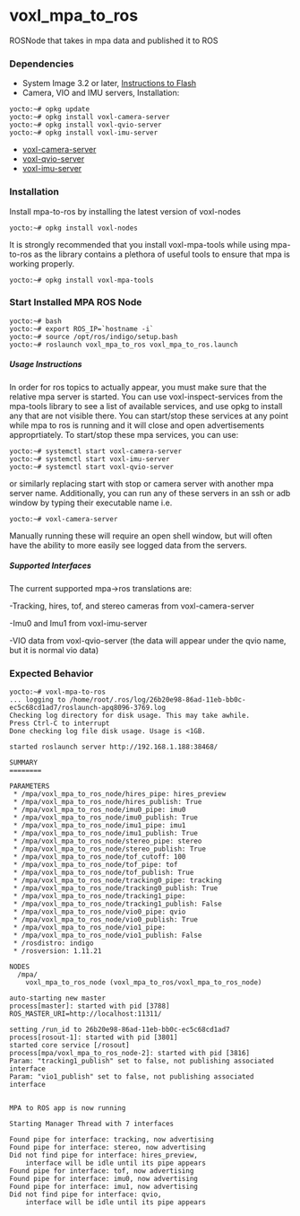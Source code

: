 # voxl_mpa_to_ros

ROSNode that takes in mpa data and published it to ROS

### Dependencies

* System Image 3.2 or later, [Instructions to Flash](https://docs.modalai.com/flash-system-image/)
* Camera, VIO and IMU servers, Installation: 
```
yocto:~# opkg update
yocto:~# opkg install voxl-camera-server
yocto:~# opkg install voxl-qvio-server
yocto:~# opkg install voxl-imu-server
```
  * [voxl-camera-server](https://gitlab.com/voxl-public/modal-pipe-architecture/voxl-camera-server)
  * [voxl-qvio-server](https://gitlab.com/voxl-public/modal-pipe-architecture/voxl-qvio-server)
  * [voxl-imu-server](https://gitlab.com/voxl-public/modal-pipe-architecture/voxl-imu-server)


### Installation
Install mpa-to-ros by installing the latest version of voxl-nodes
```
yocto:~# opkg install voxl-nodes
```

It is strongly recommended that you install voxl-mpa-tools while using mpa-to-ros as the library contains a plethora of useful tools to ensure that mpa is working properly.

```
yocto:~# opkg install voxl-mpa-tools
```


### Start Installed MPA ROS Node
```
yocto:~# bash
yocto:~# export ROS_IP=`hostname -i`
yocto:~# source /opt/ros/indigo/setup.bash
yocto:~# roslaunch voxl_mpa_to_ros voxl_mpa_to_ros.launch
```
##### Usage Instructions
In order for ros topics to actually appear, you must make sure that the relative
mpa server is started. You can use voxl-inspect-services from the mpa-tools library
to see a list of available services, and use opkg to install any that are not visible there.
You can start/stop these services at any point while mpa to ros is running and it will close
and open advertisements approprtiately. To start/stop these mpa services, you can use:
```
yocto:~# systemctl start voxl-camera-server
yocto:~# systemctl start voxl-imu-server
yocto:~# systemctl start voxl-qvio-server
```
or similarly replacing start with stop or camera server with another mpa server name. Additionally, 
you can run any of these servers in an ssh or adb window by typing their executable name i.e.
```
yocto:~# voxl-camera-server
```
Manually running these will require an open shell window, but will often have the ability to more 
easily see logged data from the servers.

##### Supported Interfaces
The current supported mpa->ros translations are:  

-Tracking, hires, tof, and stereo cameras from voxl-camera-server  

-Imu0 and Imu1 from voxl-imu-server  

-VIO data from voxl-qvio-server (the data will appear under the qvio name, but it is normal vio data)  

### Expected Behavior
```
yocto:~# voxl-mpa-to-ros
... logging to /home/root/.ros/log/26b20e98-86ad-11eb-bb0c-ec5c68cd1ad7/roslaunch-apq8096-3769.log
Checking log directory for disk usage. This may take awhile.
Press Ctrl-C to interrupt
Done checking log file disk usage. Usage is <1GB.

started roslaunch server http://192.168.1.188:38468/

SUMMARY
========

PARAMETERS
 * /mpa/voxl_mpa_to_ros_node/hires_pipe: hires_preview
 * /mpa/voxl_mpa_to_ros_node/hires_publish: True
 * /mpa/voxl_mpa_to_ros_node/imu0_pipe: imu0
 * /mpa/voxl_mpa_to_ros_node/imu0_publish: True
 * /mpa/voxl_mpa_to_ros_node/imu1_pipe: imu1
 * /mpa/voxl_mpa_to_ros_node/imu1_publish: True
 * /mpa/voxl_mpa_to_ros_node/stereo_pipe: stereo
 * /mpa/voxl_mpa_to_ros_node/stereo_publish: True
 * /mpa/voxl_mpa_to_ros_node/tof_cutoff: 100
 * /mpa/voxl_mpa_to_ros_node/tof_pipe: tof
 * /mpa/voxl_mpa_to_ros_node/tof_publish: True
 * /mpa/voxl_mpa_to_ros_node/tracking0_pipe: tracking
 * /mpa/voxl_mpa_to_ros_node/tracking0_publish: True
 * /mpa/voxl_mpa_to_ros_node/tracking1_pipe: 
 * /mpa/voxl_mpa_to_ros_node/tracking1_publish: False
 * /mpa/voxl_mpa_to_ros_node/vio0_pipe: qvio
 * /mpa/voxl_mpa_to_ros_node/vio0_publish: True
 * /mpa/voxl_mpa_to_ros_node/vio1_pipe: 
 * /mpa/voxl_mpa_to_ros_node/vio1_publish: False
 * /rosdistro: indigo
 * /rosversion: 1.11.21

NODES
  /mpa/
    voxl_mpa_to_ros_node (voxl_mpa_to_ros/voxl_mpa_to_ros_node)

auto-starting new master
process[master]: started with pid [3788]
ROS_MASTER_URI=http://localhost:11311/

setting /run_id to 26b20e98-86ad-11eb-bb0c-ec5c68cd1ad7
process[rosout-1]: started with pid [3801]
started core service [/rosout]
process[mpa/voxl_mpa_to_ros_node-2]: started with pid [3816]
Param: "tracking1_publish" set to false, not publishing associated interface
Param: "vio1_publish" set to false, not publishing associated interface


MPA to ROS app is now running

Starting Manager Thread with 7 interfaces

Found pipe for interface: tracking, now advertising
Found pipe for interface: stereo, now advertising
Did not find pipe for interface: hires_preview,
    interface will be idle until its pipe appears
Found pipe for interface: tof, now advertising
Found pipe for interface: imu0, now advertising
Found pipe for interface: imu1, now advertising
Did not find pipe for interface: qvio,
    interface will be idle until its pipe appears

```
